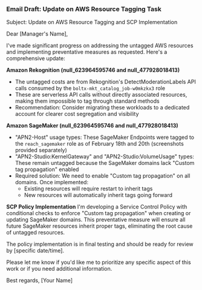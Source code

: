 ### Email Draft: Update on AWS Resource Tagging Task

Subject: Update on AWS Resource Tagging and SCP Implementation

Dear [Manager's Name],

I've made significant progress on addressing the untagged AWS resources and implementing preventative measures as requested. Here's a comprehensive update:

**Amazon Rekognition (null_623964595746 and null_477928018413)**
* The untagged costs are from Rekognition's DetectModerationLabels API calls consumed by the `boltx-mkt_catalog_job-w0mkzkx3` role
* These are serverless API calls without directly associated resources, making them impossible to tag through standard methods
* Recommendation: Consider migrating these workloads to a dedicated account for clearer cost segregation and visibility

**Amazon SageMaker (null_623964595746 and null_477928018413)**
* "APN2-Host" usage types: These SageMaker Endpoints were tagged to the `reach_sagemaker` role as of February 18th and 20th (screenshots provided separately)
* "APN2-Studio:KernelGateway" and "APN2-Studio:VolumeUsage" types: These remain untagged because the SageMaker domains lack "Custom tag propagation" enabled
* Required solution: We need to enable "Custom tag propagation" on all domains. Once implemented:
  - Existing resources will require restart to inherit tags
  - New resources will automatically inherit tags going forward

**SCP Policy Implementation**
I'm developing a Service Control Policy with conditional checks to enforce "Custom tag propagation" when creating or updating SageMaker domains. This preventative measure will ensure all future SageMaker resources inherit proper tags, eliminating the root cause of untagged resources.

The policy implementation is in final testing and should be ready for review by [specific date/time].

Please let me know if you'd like me to prioritize any specific aspect of this work or if you need additional information.

Best regards,
[Your Name]
